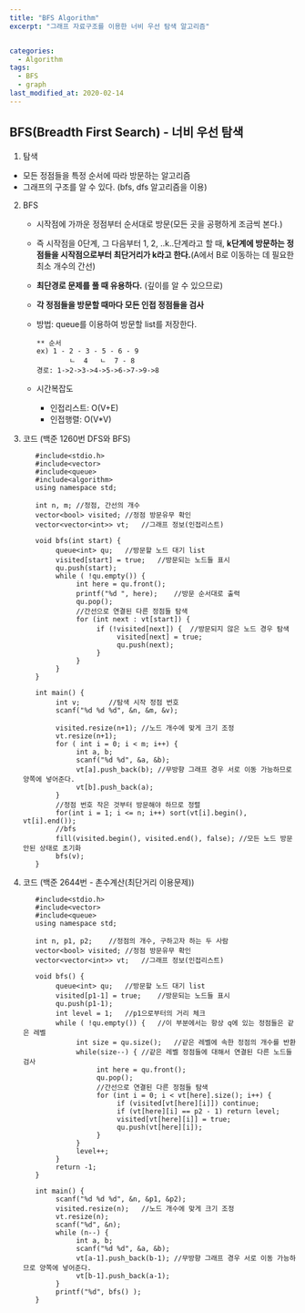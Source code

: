 ```yaml
---
title: "BFS Algorithm"
excerpt: "그래프 자료구조를 이용한 너비 우선 탐색 알고리즘"


categories:
  - Algorithm
tags:
  - BFS
  - graph
last_modified_at: 2020-02-14
---
```

**BFS(Breadth First Search) - 너비 우선 탐색**  
-----------  
1. 탐색  
* 모든 정점들을 특정 순서에 따라 방문하는 알고리즘  
* 그래프의 구조를 알 수 있다. (bfs, dfs 알고리즘을 이용)
2. BFS  
	* 시작점에 가까운 정점부터 순서대로 방문(모든 곳을 공평하게 조금씩 본다.)
	* 즉 시작점을 0단계, 그 다음부터 1, 2, ..k..단계라고 할 때, __k단계에 방문하는 정점들을 시작점으로부터 최단거리가 k라고 한다.__(A에서 B로 이동하는 데 필요한 최소 개수의 간선)  
	* __최단경로 문제를 풀 때 유용하다.__  (깊이를 알 수 있으므로)
	* __각 정점들을 방문할 때마다 모든 인접 정점들을 검사__
	* 방법: queue를 이용하여 방문할 list를 저장한다.  

		  ** 순서    
		  ex) 1 - 2 - 3 - 5 - 6 - 9  
                  ㄴ  4   ㄴ  7 - 8  
		  경로: 1->2->3->4->5->6->7->9->8

	* 시간복잡도
		- 인접리스트: O(V+E)
		- 인접행렬: O(V*V)
3. 코드 (백준 1260번 DFS와 BFS)

		  #include<stdio.h>
		  #include<vector>
		  #include<queue>
		  #include<algorithm>
		  using namespace std;
		
		  int n, m;	//정점, 간선의 개수  
		  vector<bool> visited;	//정점 방문유무 확인
		  vector<vector<int>> vt;	//그래프 정보(인접리스트)
		  
		  void bfs(int start) {
		       queue<int> qu;	//방문할 노드 대기 list
		       visited[start] = true;	//방문되는 노드들 표시
		       qu.push(start);
		       while ( !qu.empty()) {
		            int here = qu.front();
		            printf("%d ", here);	//방문 순서대로 출력
		            qu.pop();
		            //간선으로 연결된 다른 정점들 탐색
		            for (int next : vt[start]) {
		                 if (!visited[next]) {	//방문되지 않은 노드 경우 탐색
		                      visited[next] = true;
		                      qu.push(next);
		                 }
		            }
		       }
		  }
 
		  int main() {
		       int v;		//탐색 시작 정점 번호
		       scanf("%d %d %d", &n, &m, &v);
		  
		       visited.resize(n+1);	//노드 개수에 맞게 크기 조정
		       vt.resize(n+1);
		       for ( int i = 0; i < m; i++) {
		            int a, b;
		            scanf("%d %d", &a, &b);
		            vt[a].push_back(b);	//무방향 그래프 경우 서로 이동 가능하므로 양쪽에 넣어준다.
		            vt[b].push_back(a);
		       }
		       //정점 번호 작은 것부터 방문해야 하므로 정렬
		       for(int i = 1; i <= n; i++) sort(vt[i].begin(), vt[i].end());
		       //bfs
		       fill(visited.begin(), visited.end(), false);	//모든 노드 방문 안된 상태로 초기화
		       bfs(v);
		  }

4. 코드 (백준 2644번 - 촌수계산(최단거리 이용문제))

		  #include<stdio.h>
		  #include<vector>
		  #include<queue>
		  using namespace std;
		
		  int n, p1, p2;	//정점의 개수, 구하고자 하는 두 사람  
		  vector<bool> visited;	//정점 방문유무 확인
		  vector<vector<int>> vt;	//그래프 정보(인접리스트)
		  
		  void bfs() {
		       queue<int> qu;	//방문할 노드 대기 list
		       visited[p1-1] = true;	//방문되는 노드들 표시
		       qu.push(p1-1);
		       int level = 1;	//p1으로부터의 거리 체크
		       while ( !qu.empty()) {	//이 부분에서는 항상 q에 있는 정점들은 같은 레벨
		            int size = qu.size();	//같은 레벨에 속한 정점의 개수를 반환
		            while(size--) {	//같은 레벨 정점들에 대해서 연결된 다른 노드들 검사
		                 int here = qu.front();
		                 qu.pop();
		                 //간선으로 연결된 다른 정점들 탐색
		                 for (int i = 0; i < vt[here].size(); i++) {
		                      if (visited[vt[here][i]]) continue;
		                      if (vt[here][i] == p2 - 1) return level;
		                      visited[vt[here][i]] = true;
		                      qu.push(vt[here][i]);
		                 }
		            }
		            level++;
		       }
		       return -1;
		  }
 
		  int main() {
		       scanf("%d %d %d", &n, &p1, &p2);
		       visited.resize(n);	//노드 개수에 맞게 크기 조정
		       vt.resize(n);
		       scanf("%d", &n);
		       while (n--) {
		            int a, b;
		            scanf("%d %d", &a, &b);
		            vt[a-1].push_back(b-1);	//무방향 그래프 경우 서로 이동 가능하므로 양쪽에 넣어준다.
		            vt[b-1].push_back(a-1);
		       }
		       printf("%d", bfs() );
		  }